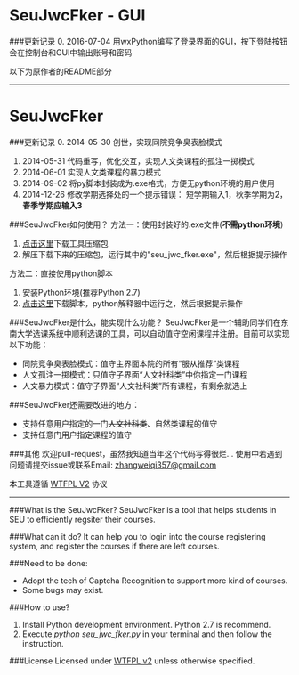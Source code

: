 SeuJwcFker - GUI
============
###更新记录
0. 2016-07-04 用wxPython编写了登录界面的GUI，按下登陆按钮会在控制台和GUI中输出账号和密码

以下为原作者的README部分
***
SeuJwcFker
============
###更新记录
0. 2014-05-30 创世，实现同院竞争臭表脸模式
1. 2014-05-31 代码重写，优化交互，实现人文类课程的孤注一掷模式
2. 2014-06-01 实现人文类课程的暴力模式
3. 2014-09-02 将py脚本封装成为.exe格式，方便无python环境的用户使用
1. 2014-12-26 修改学期选择处的一个提示错误： 短学期输入1，秋季学期为2，**春季学期应输入3**

###SeuJwcFker如何使用？
方法一：使用封装好的.exe文件(**不需python环境**)

1. [点击这里](https://github.com/SnoozeZ/seu-jwc-fker/raw/master/seu_jwc_fker.rar)下载工具压缩包
2. 解压下载下来的压缩包，运行其中的"seu_jwc_fker.exe"，然后根据提示操作

方法二：直接使用python脚本

1. 安装Python环境(推荐Python 2.7)
2. [点击这里](https://raw.githubusercontent.com/SnoozeZ/seu-jwc-fker/master/seu_jwc_fker.py)下载脚本，python解释器中运行之，然后根据提示操作


###SeuJwcFker是什么，能实现什么功能？
SeuJwcFker是一个辅助同学们在东南大学选课系统中顺利选课的工具，可以自动值守空闲课程并注册。目前可以实现以下功能：
* 同院竞争臭表脸模式：值守主界面本院的所有“服从推荐”类课程
* 人文孤注一掷模式：只值守子界面“人文社科类”中你指定一门课程
* 人文暴力模式：值守子界面“人文社科类”所有课程，有剩余就选上

###SeuJwcFker还需要改进的地方：
* 支持任意用户指定的一门~~人文社科类~~、自然类课程的值守
* 支持任意门用户指定课程的值守






###其他
欢迎pull-request，虽然我知道当年这个代码写得很烂...
使用中若遇到问题请提交issue或联系Email: zhangweiqi357@gmail.com

本工具遵循 [WTFPL V2](http://www.wtfpl.net/txt/copying/) 协议

***

###What is the SeuJwcFker?
SeuJwcFker is a tool that helps  students in SEU to efficiently regsiter their courses.


###What can it do?
It can help you to login into the course registering system, and register the courses if there are left courses.

###Need to be done:
* Adopt the tech of Captcha Recognition to support more kind of courses.
* Some bugs may exist.

###How to use? 
1. Install Python development environment. Python 2.7 is recommend.
2. Execute *python seu_jwc_fker.py* in your terminal and then follow the instruction.

###License
Licensed under [WTFPL v2](http://www.wtfpl.net/txt/copying/) unless otherwise specified.






